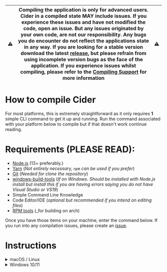 | ⚠️ | **Compiling the application is only for advanced users. Cider in a compiled state MAY include issues. If you experience these issues and have not modified the code, open an issue. But any issues originated by your own code, are not our responsibility. Any bugs you do encounter do not reflect the applications state in any way. If you are looking for a stable version download the latest [release](https://github.com/ciderapp/cider/releases), but please refrain from using incomplete version bugs as the face of the application. If you experience issues whilst compiling, please refer to the [Compiling Support](https://github.com/https://github.com/ciderapp/cider/wiki/Support-Disclaimer#support-compiling) for more information** | ⚠️ |
|-------------  |-------------  |-------------  |


# How to compile Cider
For most platforms, this is extremely straightforward as it only requires **1** simple CLI command to get it up and running.
Run the command associated with your platform below to compile but if that doesn't work continue reading.

# Requirements (**PLEASE READ**):
* [Node.js](https://nodejs.org/) (13+ preferably.)
* [Yarn](https://yarnpkg.com/) (_Not entirely necessary, `npm` can be used if you prefer_)
* [Git](https://git-scm.com/) (_Needed for clone the repository_)
* [windows-build-tools](https://github.com/nodejs/node-gyp#on-windows) (_If on Windows. Should be installed with Node.js install but install this if you are having errors saying you do not have Visual Studio or VS19_)
* Simple Command Line Knowledge
* Code Editor/IDE (_optional but recommended if you intend on editing files_)
* [RPM tools](https://github.com/csdms/rpm_tools) (_for building on arch)

Once you have those items on your machine, enter the command below. If you run into any compilation issues, please create an [issue](https://github.com/ciderapp/Apple-Music-Electron/issues/new?assignees=&labels=compiling+bug&template=bug_report.md&title=[BUG]+).
<br />

# Instructions

<details>
  <summary>macOS / Linux</summary>
Please run the commands below via your terminal:

```
git clone --recursive https://github.com/ciderapp/cider.git
cd Cider
yarn install
yarn dist
```

After you compile your app, it should be in the source directory inside the `dist` folder.

> _If using `npm` only, replace the yarn commands with `npm i` and `npm run dist`_

> _Please also note that the **macOS build currently will be unable to play Music**. This is a result of the application not being signed._

***
</details>

<details>
  <summary>Windows 10/11</summary>

Please run the command below via Powershell:

```
git clone https://github.com/ciderapp/cider.git; && cd cider; && yarn; && yarn dist;
```

Some users may have their ExecutionPolicy blocking the previous command. In which case run the following:
```
git clone https://github.com/ciderapp/cider.git; cd cider; npx yarn; npx yarn dist;
```

After you compile your app, it should be in the source directory inside the `dist` folder.

***

</details>





